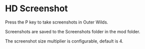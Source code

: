 # HD Screenshot

Press the P key to take screenshots in Outer Wilds.

Screenshots are saved to the Screenshots folder in the mod folder.

The screenshot size multiplier is configurable, default is 4.